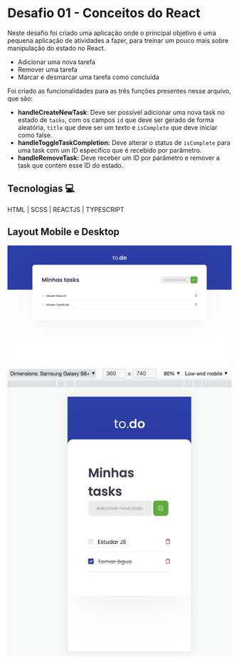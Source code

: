 # Desafio 01 - Conceitos do React 

Neste desafio foi criado uma aplicação onde o principal objetivo é uma pequena aplicação de atividades a fazer, para treinar um pouco mais sobre manipulação do estado no React.

- Adicionar uma nova tarefa
- Remover uma tarefa 
- Marcar e desmarcar uma tarefa como concluída

Foi criado as funcionalidades para as três funções presentes nesse arquivo, que são:

- **handleCreateNewTask**: Deve ser possível adicionar uma nova task no estado de `tasks`, com os campos `id` que deve ser gerado de forma aleatória, `title` que deve ser um texto e `isComplete` que deve iniciar como false.
- **handleToggleTaskCompletion:** Deve alterar o status de `isComplete` para uma task com um ID específico que é recebido por parâmetro.
- **handleRemoveTask:** Deve receber um ID por parâmetro e remover a task que contém esse ID do estado.


## Tecnologias 💻

HTML |
SCSS |
REACTJS |
TYPESCRIPT 

## Layout Mobile e Desktop 

<div align="center">
     <img src="./public/layout.png" align="center" margin-bottom="10px"> 
     <img src="./public/mobile.png" align="center" margin-bottom="10px"> 

</div>